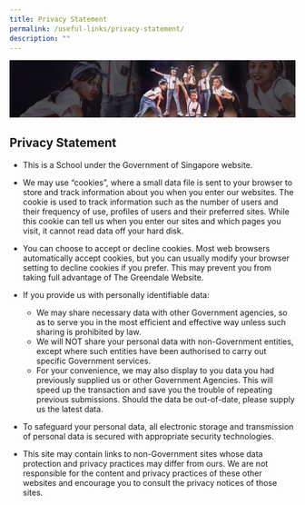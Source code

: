 ```yaml
---
title: Privacy Statement
permalink: /useful-links/privacy-statement/
description: ""
---
```

![](/images/About%20Us/subbanner1.jpg)

## **Privacy Statement**

*   This is a School under the Government of Singapore website.

  

*   We may use “cookies”, where a small data file is sent to your browser to store and track information about you when you enter our websites. The cookie is used to track information such as the number of users and their frequency of use, profiles of users and their preferred sites. While this cookie can tell us when you enter our sites and which pages you visit, it cannot read data off your hard disk.

  

*   You can choose to accept or decline cookies. Most web browsers automatically accept cookies, but you can usually modify your browser setting to decline cookies if you prefer. This may prevent you from taking full advantage of The Greendale Website.

  

*   If you provide us with personally identifiable data:

    *   We may share necessary data with other Government agencies, so as to serve you in the most efficient and effective way unless such sharing is prohibited by law.
    *   We will NOT share your personal data with non-Government entities, except where such entities have been authorised to carry out specific Government services.
    *   For your convenience, we may also display to you data you had previously supplied us or other Government Agencies. This will speed up the transaction and save you the trouble of repeating previous submissions. Should the data be out-of-date, please supply us the latest data.

  

*   To safeguard your personal data, all electronic storage and transmission of personal data is secured with appropriate security technologies.

  

*   This site may contain links to non-Government sites whose data protection and privacy practices may differ from ours. We are not responsible for the content and privacy practices of these other websites and encourage you to consult the privacy notices of those sites.